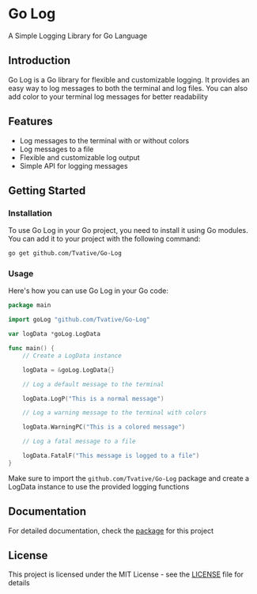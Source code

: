# Go Log

A Simple Logging Library for Go Language

## Introduction

Go Log is a Go library for flexible and customizable logging. It
provides an easy way to log messages to both the terminal and log files.
You can also add color to your terminal log messages for better readability

## Features

- Log messages to the terminal with or without colors
- Log messages to a file
- Flexible and customizable log output
- Simple API for logging messages

## Getting Started

### Installation

To use Go Log in your Go project, you need to install it using Go modules.
You can add it to your project with the following command:

```bash
go get github.com/Tvative/Go-Log
```

### Usage

Here's how you can use Go Log in your Go code:

```go
package main

import goLog "github.com/Tvative/Go-Log"

var logData *goLog.LogData

func main() {
    // Create a LogData instance

    logData = &goLog.LogData{}

    // Log a default message to the terminal

    logData.LogP("This is a normal message")

    // Log a warning message to the terminal with colors

    logData.WarningPC("This is a colored message")

    // Log a fatal message to a file

    logData.FatalF("This message is logged to a file")
}
```

Make sure to import the `github.com/Tvative/Go-Log` package and create a LogData instance to use
the provided logging functions

## Documentation

For detailed documentation, check the [package](https://pkg.go.dev/github.com/Tvative/Go-Log) for this project

## License

This project is licensed under the MIT License - see the [LICENSE](LICENSE) file for details
